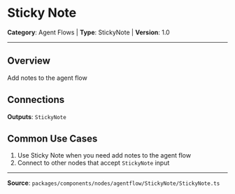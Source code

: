 # Sticky Note

**Category**: Agent Flows | **Type**: StickyNote | **Version**: 1.0

---

## Overview

Add notes to the agent flow

## Connections

**Outputs**: `StickyNote`

## Common Use Cases

1. Use Sticky Note when you need add notes to the agent flow
2. Connect to other nodes that accept `StickyNote` input

---

**Source**: `packages/components/nodes/agentflow/StickyNote/StickyNote.ts`